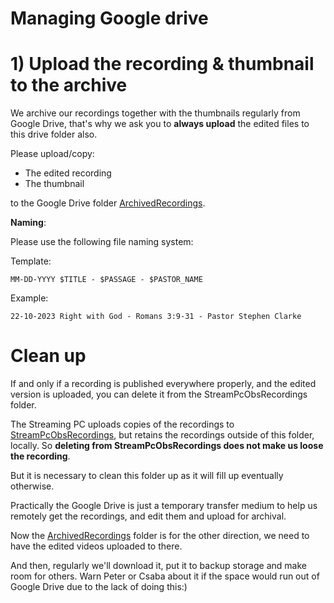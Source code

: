 <h1>Managing Google drive</h1>



# 1) Upload the recording & thumbnail to the archive

We archive our recordings together with the thumbnails regularly from Google Drive, that's why
we ask you to **always upload** the edited files to this drive folder also.

Please upload/copy:
 * The edited recording
 * The thumbnail

to the Google Drive folder [ArchivedRecordings](https://drive.google.com/drive/folders/1uiSQAJTFtMKRcx1BCm3R-SwR9kuvnIYf).

<b>Naming</b>:

Please use the following file naming system:

Template:

`MM-DD-YYYY $TITLE - $PASSAGE - $PASTOR_NAME`

Example:

`22-10-2023 Right with God - Romans 3:9-31 - Pastor Stephen Clarke`


# Clean up

If and only if a recording is published everywhere properly, and the edited version is uploaded, you can delete it from the StreamPcObsRecordings folder.
     
The Streaming PC uploads copies of the recordings to [StreamPcObsRecordings](https://drive.google.com/drive/folders/1481RIYeUCDoGzn1Gs2k_BB6f6PxW0zcU?usp=drive_link), but
retains the recordings outside of this folder, locally.
So **deleting from StreamPcObsRecordings does not make us loose the recording**. 

But it is necessary to clean this folder up as it will fill up eventually otherwise.

Practically the Google Drive is just a temporary transfer medium to help us 
remotely get the recordings, and edit them and upload for archival.

Now the [ArchivedRecordings](https://drive.google.com/drive/folders/1uiSQAJTFtMKRcx1BCm3R-SwR9kuvnIYf?usp=drive_link) folder is for the other direction,
we need to have the edited videos uploaded to there. 


And then, regularly we'll download it, put it to backup storage and make room for others.
Warn Peter or Csaba about it if the space would run out of Google Drive due to the lack of doing this:)






